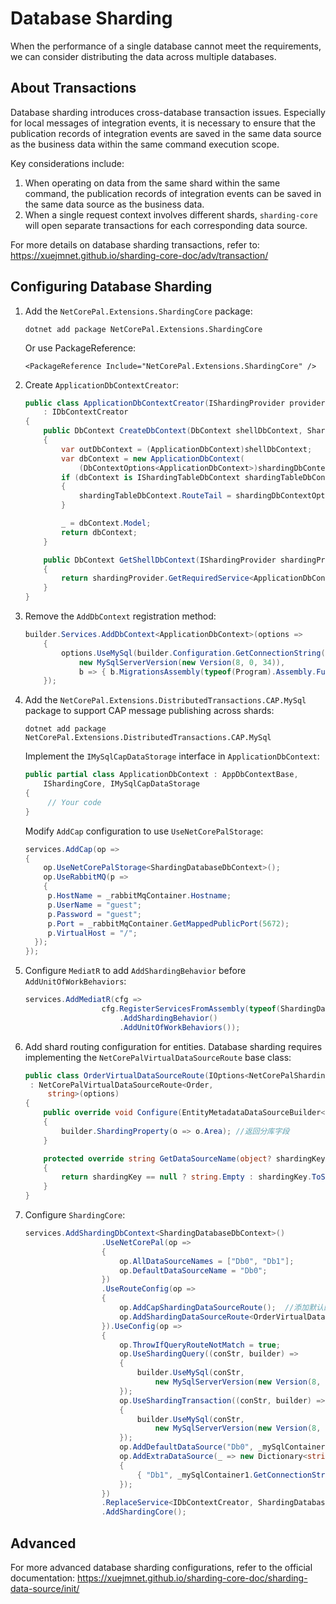 # Database Sharding

When the performance of a single database cannot meet the requirements, we can consider distributing the data across multiple databases.

## About Transactions

Database sharding introduces cross-database transaction issues. Especially for local messages of integration events, it is necessary to ensure that the publication records of integration events are saved in the same data source as the business data within the same command execution scope.

Key considerations include:

1. When operating on data from the same shard within the same command, the publication records of integration events can be saved in the same data source as the business data.
2. When a single request context involves different shards, `sharding-core` will open separate transactions for each corresponding data source.

For more details on database sharding transactions, refer to: https://xuejmnet.github.io/sharding-core-doc/adv/transaction/

## Configuring Database Sharding

1. Add the `NetCorePal.Extensions.ShardingCore` package:

      ```shell
      dotnet add package NetCorePal.Extensions.ShardingCore
      ```
      Or use PackageReference:
      ```
      <PackageReference Include="NetCorePal.Extensions.ShardingCore" />
      ```

2. Create `ApplicationDbContextCreator`:

    ```csharp
    public class ApplicationDbContextCreator(IShardingProvider provider)
        : IDbContextCreator
    {
        public DbContext CreateDbContext(DbContext shellDbContext, ShardingDbContextOptions shardingDbContextOptions)
        {
            var outDbContext = (ApplicationDbContext)shellDbContext;
            var dbContext = new ApplicationDbContext(
                (DbContextOptions<ApplicationDbContext>)shardingDbContextOptions.DbContextOptions, outDbContext.Mediator);
            if (dbContext is IShardingTableDbContext shardingTableDbContext)
            {
                shardingTableDbContext.RouteTail = shardingDbContextOptions.RouteTail;
            }
    
            _ = dbContext.Model;
            return dbContext;
        }
    
        public DbContext GetShellDbContext(IShardingProvider shardingProvider)
        {
            return shardingProvider.GetRequiredService<ApplicationDbContext>();
        }
    }
    ```

3. Remove the `AddDbContext` registration method:
    ```csharp
    builder.Services.AddDbContext<ApplicationDbContext>(options =>
        {
            options.UseMySql(builder.Configuration.GetConnectionString("Mysql"),
                new MySqlServerVersion(new Version(8, 0, 34)),
                b => { b.MigrationsAssembly(typeof(Program).Assembly.FullName); });
        });
    ```

4. Add the `NetCorePal.Extensions.DistributedTransactions.CAP.MySql` package to support CAP message publishing across shards:
    ```shell
    dotnet add package NetCorePal.Extensions.DistributedTransactions.CAP.MySql
    ```
    Implement the `IMySqlCapDataStorage` interface in `ApplicationDbContext`:
    ```csharp
    public partial class ApplicationDbContext : AppDbContextBase, 
        IShardingCore, IMySqlCapDataStorage
    {
         // Your code
    }
    ```

    Modify `AddCap` configuration to use `UseNetCorePalStorage`:
    ```csharp
    services.AddCap(op =>
    {
        op.UseNetCorePalStorage<ShardingDatabaseDbContext>();
        op.UseRabbitMQ(p =>
        {
         p.HostName = _rabbitMqContainer.Hostname;
         p.UserName = "guest";
         p.Password = "guest";
         p.Port = _rabbitMqContainer.GetMappedPublicPort(5672);
         p.VirtualHost = "/";
      });
    });
    ```

5. Configure `MediatR` to add `AddShardingBehavior` before `AddUnitOfWorkBehaviors`:

    ```csharp
    services.AddMediatR(cfg =>
                     cfg.RegisterServicesFromAssembly(typeof(ShardingDatabaseDbContextTests).Assembly)
                         .AddShardingBehavior()
                         .AddUnitOfWorkBehaviors());
    ```

6. Add shard routing configuration for entities. Database sharding requires implementing the `NetCorePalVirtualDataSourceRoute` base class:

    ```csharp
    public class OrderVirtualDataSourceRoute(IOptions<NetCorePalShardingCoreOptions> options)
     : NetCorePalVirtualDataSourceRoute<Order,
         string>(options)
    {
        public override void Configure(EntityMetadataDataSourceBuilder<Order> builder)
        {
            builder.ShardingProperty(o => o.Area); //返回分库字段
        }
   
        protected override string GetDataSourceName(object? shardingKey)
        {
            return shardingKey == null ? string.Empty : shardingKey.ToString()!; //实现自定义分库逻辑
        }
    }
    ```

7. Configure `ShardingCore`:

    ```csharp
    services.AddShardingDbContext<ShardingDatabaseDbContext>()
                     .UseNetCorePal(op =>
                     {
                         op.AllDataSourceNames = ["Db0", "Db1"];
                         op.DefaultDataSourceName = "Db0";
                     })
                     .UseRouteConfig(op =>
                     {
                         op.AddCapShardingDataSourceRoute();  //添加默认的PubishedMessage分库路由
                         op.AddShardingDataSourceRoute<OrderVirtualDataSourceRoute>();  //添加实体分库路由
                     }).UseConfig(op =>
                     {
                         op.ThrowIfQueryRouteNotMatch = true;
                         op.UseShardingQuery((conStr, builder) =>
                         {
                             builder.UseMySql(conStr,
                                 new MySqlServerVersion(new Version(8, 0, 34)));
                         });
                         op.UseShardingTransaction((conStr, builder) =>
                         {
                             builder.UseMySql(conStr,
                                 new MySqlServerVersion(new Version(8, 0, 34)));
                         });
                         op.AddDefaultDataSource("Db0", _mySqlContainer0.GetConnectionString());
                         op.AddExtraDataSource(_ => new Dictionary<string, string>
                         {
                             { "Db1", _mySqlContainer1.GetConnectionString() }
                         });
                     })
                     .ReplaceService<IDbContextCreator, ShardingDatabaseDbContextCreator>()
                     .AddShardingCore();
    ```

## Advanced

For more advanced database sharding configurations, refer to the official documentation: https://xuejmnet.github.io/sharding-core-doc/sharding-data-source/init/